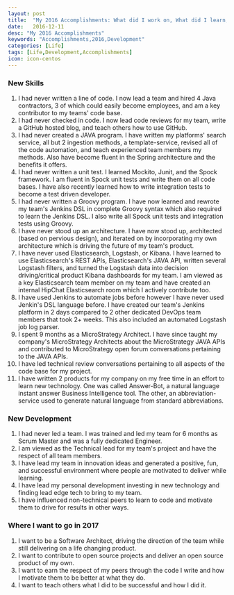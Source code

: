 ```yaml
---
layout: post
title:  "My 2016 Accomplishments: What did I work on, What did I learn, and What did I accomplish?"
date:   2016-12-11
desc: "My 2016 Accomplishments"
keywords: "Accomplishments,2016,Development"
categories: [Life]
tags: [Life,Development,Accomplishments]
icon: icon-centos
---
```


### New Skills
1. I had never written a line of code.  I now lead a team and hired 4 Java contractors, 3 of which could easily become employees, and am a key contributor to my teams' code base.
2. I had never checked in code.  I now lead code reviews for my team, write a GitHub hosted blog, and teach others how to use GitHub.
3. I had never created a JAVA program.  I have written my platforms' search service, all but 2 ingestion methods, a template-service, revised all of the code automation, and teach experienced team members my methods. Also have become fluent in the Spring architecture and the benefits it offers.
4. I had never written a unit test.  I learned Mockito, Junit, and the Spock framework.  I am fluent in Spock unit tests and write them on all code bases.  I have also recently learned how to write integration tests to become a test driven developer.
5. I had never written a Groovy program.  I have now learned and rewrote my team's Jenkins DSL in complete Groovy syntax which also required to learn the Jenkins DSL.  I also write all Spock unit tests and integration tests using Groovy.
6. I have never stood up an architecture.  I have now stood up, architected (based on pervious design), and iterated on by incorporating my own architecture which is driving the future of my team's product.
7. I have never used Elasticsearch, Logstash, or Kibana.  I have learned to use Elasticsearch's REST APIs, Elasticsearch's JAVA API, written several Logstash filters, and turned the Logstash data into decision driving/critical product Kibana dashboards for my team.  I am viewed as a key Elasticsearch team member on my team and have created an internal HipChat Elasticsearch room which I actively contribute too.
8. I have used Jenkins to automate jobs before however I have never used Jenkin's DSL language before.  I have created our team's Jenkins platform in 2 days compared to 2 other dedicated DevOps team members that took 2+ weeks.  This also included an automated Logstash job log parser.
9. I spent 9 months as a MicroStrategy Architect.  I have since taught my company's MicroStrategy Architects about the MicroStrategy JAVA APIs and contributed to MicroStrategy open forum conversations pertaining to the JAVA APIs.
10. I have led technical review conversations pertaining to all aspects of the code base for my project.
11. I have written 2 products for my company on my free time in an effort to learn new technology.  One was called Answer-Bot, a natural language instant answer Business Intelligence tool.  The other, an abbreviation-service used to generate natural language from standard abbreviations.

### New Development
1. I had never led a team.  I was trained and led my team for 6 months as Scrum Master and was a fully dedicated Engineer.
2. I am viewed as the Technical lead for my team's project and have the respect of all team members.
3. I have lead my team in innovation ideas and generated a positive, fun, and successful environment where people are motivated to deliver while learning.
4. I have lead my personal development investing in new technology and finding lead edge tech to bring to my team.
5. I have influenced non-technical peers to learn to code and motivate them to drive for results in other ways.

### Where I want to go in 2017
1. I want to be a Software Architect, driving the direction of the team while still delivering on a life changing product.
2. I want to contribute to open source projects and deliver an open source product of my own.
3. I want to earn the respect of my peers through the code I write and how I motivate them to be better at what they do.
4. I want to teach others what I did to be successful and how I did it.
